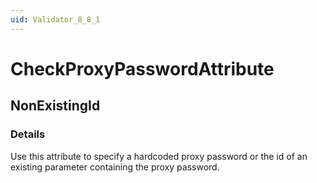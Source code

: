 ```yaml
---
uid: Validator_8_8_1
---
```


# CheckProxyPasswordAttribute

## NonExistingId

<!-- Description, Properties, ... sections are auto-generated. -->
<!-- REPLACE ME AUTO-GENERATION -->

### Details

Use this attribute to specify a hardcoded proxy password or the id of an existing parameter containing the proxy password.

<!-- Uncomment to add example code -->
<!--### Example code-->
